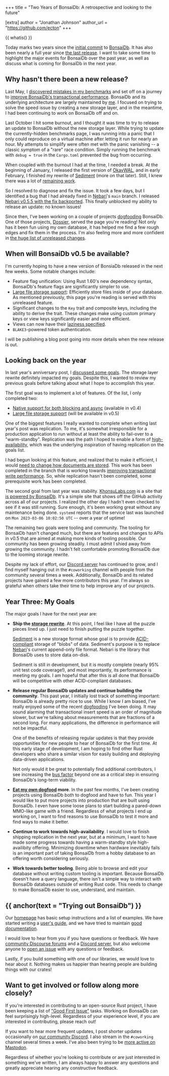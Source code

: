 +++
title = "Two Years of BonsaiDb: A retrospective and looking to the future"

[extra]
author = "Jonathan Johnson"
author_url = "https://github.com/ecton"
+++

{{ whatis() }}

Today marks two years since the [initial commit][initial-commit] to
[BonsaiDb][bonsaidb]. It has also been nearly a full year since [the last
release][v0.4.1]. I want to take some time to highlight the major events for
BonsaiDb over the past year, as well as discuss what is coming for BonsaiDb in
the next year.

## Why hasn't there been a new release?

Last May, I [discovered mistakes in my benchmarks](/blog/durable-writes) and set
off on a journey to [improve BonsaiDb's transactional performance][status].
BonsaiDb and its underlying architecture are largely maintained by [me][me]. I
focused on trying to solve the speed issue by creating a new storage layer, and
in the meantime, I had been continuing to work on BonsaiDb off and on.

Last October I hit some burnout, and I thought it was time to try to release an
update to BonsaiDb without the new storage layer. While trying to update the
currently-hidden benchmarks page, I was running into a panic that I only could
reproduce on a virtual machine after letting it run for nearly an hour. My
attempts to simplify were often met with the panic vanishing -- a classic
symptom of a "rare" race condition. Simply running the benchmark with `debug =
true` in the `Cargo.toml` prevented the bug from occurring.

When coupled with the burnout I had at the time, I needed a break. At the
beginning of January, I released the first version of
[OkayWAL](/blog/introducing-okaywal/), and in early February, I
finished my rewrite of [Sediment][sediment] (more on that later). Still, I knew
there was a lot of [remaining work][status].

So I resolved to diagnose and fix the issue. It took a few days, but I
identified a bug that I had already fixed in [Nebari][nebari]'s `main` branch. I
released [Nebari v0.5.5 with the fix backported][v0.5.5]. This finally unblocked
my ability to release an update: no known issues!

Since then, I've been working on a couple of projects [dogfooding][dogfooding]
BonsaiDb. One of those projects, [Dossier][dossier], served the page you're
reading! Not only has it been fun using my own database, it has helped me find a
few rough edges and fix them in the process. I'm also feeling more and more
confident in [the huge list of unreleased changes][changelog].

## When will BonsaiDb v0.5 be available?

I'm currently hoping to have a new version of BonsiaDb released in the next few
weeks. Some notable changes include:

- Feature flag unification: Using Rust 1.60's new dependency syntax, BonsaiDb's
  feature flags are significantly simpler to use.
- [Large file storage support][bonsaidb-files]: Efficiently store files inside
   of your database. As mentioned previously, this page you're reading is served
   with this unreleased feature.
- Significant changes to the `Key` trait and composite keys, including the
  ability to derive the trait. These changes make using custom primary keys or
  view keys significantly easier and more efficient.
- Views can now have their [laziness specified][lazy-views].
- `BLAKE3`-powered token authentication.

I will be publishing a blog post going into more details when the new release is
out.

## Looking back on the year

In last year's anniversary post, I [discussed some goals][goals]. The storage
layer rewrite definitely impacted my goals. Despite this, I wanted to review my
previous goals before talking about what I hope to accomplish this year.

The first goal was to implement a lot of features. Of the list, I only completed
two:

- [Native support for both blocking and
  async](https://github.com/khonsulabs/bonsaidb/pull/220) (available in v0.4)
- [Large file storage support][bonsaidb-files] (will be available in v0.5)

One of the biggest features I really wanted to complete when writing last year's
post was replication. To me, it's somewhat irresponsible for a production
application to run without at least the ability to fail-over to a
"warm-standby". Replication was the path I hoped to enable a form of
[high-availability][high-availability], which was the underlying inspiration of
having replication on the goals list.

I had begun looking at this feature, and realized that to make it efficient, I
would [need to change how documents are
stored](https://github.com/khonsulabs/bonsaidb/issues/225). This work has been
completed in the branch that is working towards [improving transactional write
performance][status]. So, while replication hasn't been completed, some
prerequisite work has been completed.

The second goal from last year was stability.
[KhonsuLabs.com](https://khonsulabs.com) is a site that [is powered by
BonsaiDb](https://github.com/khonsulabs/projects). It's a simple site that shows
off the GitHub activity across all of our projects. I realized the other day I
hadn't even checked to see if it was still running. Sure enough, it's been
working great without any maintenance being done. `systemd` reports that the
service last was launched on `Mon 2023-03-06 10:02:50 UTC` -- over a year of
uptime!

The remaining two goals were tooling and community. The tooling for BonsaiDb
hasn't changed much, but there are features and changes to APIs in v0.5 that are
aimed at making more kinds of tooling possible. Our community has been
growing steadily. I must admit I shied away from growing the community. I
hadn't felt comfortable promoting BonsaiDb due to the looming storage rewrite.

Despite my lack of effort, our [Discord server][discord] has continued to grow,
and I find myself hanging out in the `#coworking` channel with people from the
community several times a week. Additionally, BonsaiDb and its related projects
have gained a few more contributors this year. I'm always so grateful when
others take their time to help improve any of our projects.

## Year Three: My Goals

The major goals I have for the next year are:

- **Ship the [storage rewrite][status]**. At this point, I feel like I have all the
  puzzle pieces lined up. I just need to finish putting the puzzle together.

  [Sediment][sediment] is a new storage format whose goal is to provide
  [ACID-compliant][acid] storage of "blobs" of data. Sediment's purpose is to replace
  [Nebari][nebari]'s current append-only file format. Nebari is the library that
  BonsaiDb uses to store data on-disk.

  Sediment is still in development, but it is mostly complete (nearly 95% unit
  test code coverage!), and most importantly, its performance is meeting my
  goals. I am hopeful that after this is all done that BonsaiDb will be
  competitive with other ACID-compliant databases.

- **Release regular BonsaiDb updates and continue building the community**. This
  past year, I initially lost track of something important: BonsaiDb is already
  pretty nice to use. While I know I am biased, I've really enjoyed some of the
  recent [dogfooding][dogfooding] I've been doing. It may sound alarming that
  transactional insert speed is an order of magnitude slower, but we're talking
  about measurements that are fractions of a second long. For many applications,
  the difference in performance will not be impactful.

  One of the benefits of releasing regular updates is that they provide
  opportunities for new people to hear of BonsaiDb for the first time. At this
  early stage of development, I am hoping to find other Rust developers who
  share a similar vision for easily building and deploying data-driven
  applications.

  Not only would it be great to potentially find additional contributors, I see
  increasing the [bus factor][bus-factor] beyond one as a critical step in
  ensuring BonsaiDb's long-term viability.

- **[Eat my own dogfood][dogfooding] more**. In the past few months, I've been
  creating projects using BonsaiDb both to dogfood and have to fun. This year I
  would like to put more projects into production that are built using BonsaiDb.
  I even have some loose plans to start building a pared-down MMO-like game with
  a friend. Regardless of what projects I end up working on, I want to find
  reasons to use BonsaiDb to test it more and find ways to make it better.

- **Continue to work towards high-availability**. I would love to finish
  shipping replication in the next year, but at a minimum, I want to have made
  some progress towards having a warm-standby style high-availibity offering.
  Minimizing downtime when hardware inevitably fails is an important part of
  taking BonsaiDb from a hobby database to an offering worth considering
  seriously.

- **Work towards better tooling**. Being able to browse and edit your database
  without writing custom tooling is important. Because BonsaiDb doesn't have a
  query language, there isn't a simple way to interact with BonsaiDb databases
  outside of writing Rust code. This needs to change to make BonsaiDb easier to
  use, understand, and maintain.

## {{ anchor(text = "Trying out BonsaiDb") }}

Our [homepage](https://bonsaidb.io/) has basic setup instructions and a list of
examples. We have started writing a [user's
guide](https://dev.bonsaidb.io/release/guide/), and we have tried to maintain [good
documentation](https://docs.rs/bonsaidb/).

I would love to hear from you if you have questions or feedback. We have
[community Discourse forums](https://community.khonsulabs.com/) and a [Discord
server](https://discord.khonsulabs.com), but also welcome anyone to [open an
issue](https://github.com/khonsulabs/bonsaidb/issues/new) with any questions or
feedback.

Lastly, if you build something with one of our libraries, we would love to hear
about it. Nothing makes us happier than hearing people are building things with
our crates!

## Want to get involved or follow along more closely?

If you're interested in contributing to an open-source Rust project, I have been
keeping a list of ["Good First Issue"][first-issues] tasks. Working on BonsaiDb
can feel surprisingly high-level. Regardless of your experience level, if you
are interested in contributing, please reach out!

If you want to hear more frequent updates, I post shorter updates occasionally
on [our community Discord][discord]. I also stream in the `#coworking` channel
several times a week. I've also been trying to be [more active on
Mastodon][mastodon].

Regardless of whether you're looking to contribute or are just interested in
something we've written, I am always happy to answer any questions and greatly
appreciate hearing any constructive feedback.

[sediment]: https://github.com/khonsulabs/sediment
[discord]: https://discord.khonsulabs.com/
[mastodon]: https://fosstodon.org/@ecton
[status]: https://github.com/khonsulabs/bonsaidb/issues/251
[initial-commit]: https://github.com/khonsulabs/bonsaidb/commit/43bd3a25b61fc7841c9554422d7bb46ad4362e59
[bonsaidb]: https://github.com/khonsulabs/bonsaidb
[v0.4.1]: https://github.com/khonsulabs/bonsaidb/releases/tag/v0.4.1
[me]: https://github.com/ecton
[v0.5.5]: https://github.com/khonsulabs/nebari/releases/tag/v0.5.5
[nebari]: https://github.com/khonsulabs/nebari
[changelog]: https://github.com/khonsulabs/bonsaidb/blob/62adae0b78283a4906998ef5be2de61a7b191c99/CHANGELOG.md
[dossier]: https://github.com/khonsulabs/dossier
[dogfooding]: https://en.wikipedia.org/wiki/Eating_your_own_dog_food
[bonsaidb-files]: https://github.com/khonsulabs/bonsaidb/issues/222
[goals]: /blog/one-year-anniversary/#Year%20Two%3A%20My%20Goals
[bus-factor]: https://en.wikipedia.org/wiki/Bus_factor
[first-issues]: https://github.com/khonsulabs/bonsaidb/issues?q=is%3Aissue+is%3Aopen+label%3A%22good+first+issue%22
[high-availability]: https://en.wikipedia.org/wiki/High_availability
[lazy-views]: https://github.com/khonsulabs/bonsaidb/issues/208
[acid]: https://en.wikipedia.org/wiki/ACID
